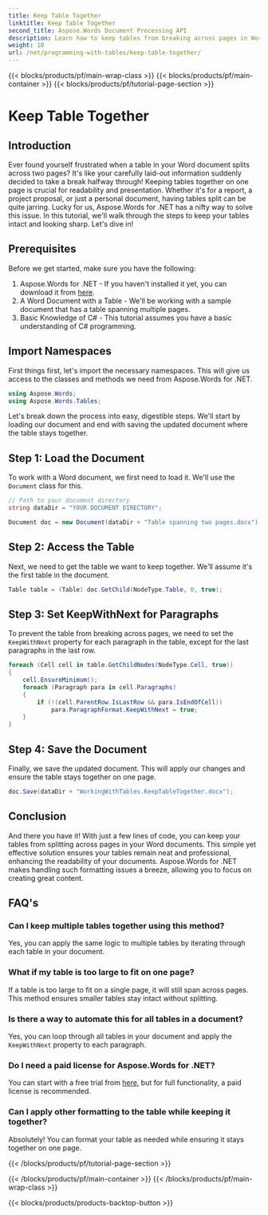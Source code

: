 ```yaml
---
title: Keep Table Together
linktitle: Keep Table Together
second_title: Aspose.Words Document Processing API
description: Learn how to keep tables from breaking across pages in Word documents using Aspose.Words for .NET. Follow our guide to maintain professional, readable documents.
weight: 10
url: /net/programming-with-tables/keep-table-together/
---
```


{{< blocks/products/pf/main-wrap-class >}}
{{< blocks/products/pf/main-container >}}
{{< blocks/products/pf/tutorial-page-section >}}

# Keep Table Together

## Introduction

Ever found yourself frustrated when a table in your Word document splits across two pages? It's like your carefully laid-out information suddenly decided to take a break halfway through! Keeping tables together on one page is crucial for readability and presentation. Whether it's for a report, a project proposal, or just a personal document, having tables split can be quite jarring. Lucky for us, Aspose.Words for .NET has a nifty way to solve this issue. In this tutorial, we'll walk through the steps to keep your tables intact and looking sharp. Let's dive in!

## Prerequisites

Before we get started, make sure you have the following:

1. Aspose.Words for .NET - If you haven't installed it yet, you can download it from [here](https://releases.aspose.com/words/net/).
2. A Word Document with a Table - We'll be working with a sample document that has a table spanning multiple pages.
3. Basic Knowledge of C# - This tutorial assumes you have a basic understanding of C# programming.

## Import Namespaces

First things first, let's import the necessary namespaces. This will give us access to the classes and methods we need from Aspose.Words for .NET.

```csharp
using Aspose.Words;
using Aspose.Words.Tables;
```

Let's break down the process into easy, digestible steps. We'll start by loading our document and end with saving the updated document where the table stays together.

## Step 1: Load the Document

To work with a Word document, we first need to load it. We'll use the `Document` class for this.

```csharp
// Path to your document directory
string dataDir = "YOUR DOCUMENT DIRECTORY";

Document doc = new Document(dataDir + "Table spanning two pages.docx");
```

## Step 2: Access the Table

Next, we need to get the table we want to keep together. We'll assume it's the first table in the document.

```csharp
Table table = (Table) doc.GetChild(NodeType.Table, 0, true);
```

## Step 3: Set KeepWithNext for Paragraphs

To prevent the table from breaking across pages, we need to set the `KeepWithNext` property for each paragraph in the table, except for the last paragraphs in the last row.

```csharp
foreach (Cell cell in table.GetChildNodes(NodeType.Cell, true))
{
    cell.EnsureMinimum();
    foreach (Paragraph para in cell.Paragraphs)
    {
        if (!(cell.ParentRow.IsLastRow && para.IsEndOfCell))
            para.ParagraphFormat.KeepWithNext = true;
    }
}
```

## Step 4: Save the Document

Finally, we save the updated document. This will apply our changes and ensure the table stays together on one page.

```csharp
doc.Save(dataDir + "WorkingWithTables.KeepTableTogether.docx");
```

## Conclusion

And there you have it! With just a few lines of code, you can keep your tables from splitting across pages in your Word documents. This simple yet effective solution ensures your tables remain neat and professional, enhancing the readability of your documents. Aspose.Words for .NET makes handling such formatting issues a breeze, allowing you to focus on creating great content.

## FAQ's

### Can I keep multiple tables together using this method?  
Yes, you can apply the same logic to multiple tables by iterating through each table in your document.

### What if my table is too large to fit on one page?  
If a table is too large to fit on a single page, it will still span across pages. This method ensures smaller tables stay intact without splitting.

### Is there a way to automate this for all tables in a document?  
Yes, you can loop through all tables in your document and apply the `KeepWithNext` property to each paragraph.

### Do I need a paid license for Aspose.Words for .NET?  
You can start with a free trial from [here](https://releases.aspose.com/), but for full functionality, a paid license is recommended.

### Can I apply other formatting to the table while keeping it together?  
Absolutely! You can format your table as needed while ensuring it stays together on one page.

{{< /blocks/products/pf/tutorial-page-section >}}

{{< /blocks/products/pf/main-container >}}
{{< /blocks/products/pf/main-wrap-class >}}

{{< blocks/products/products-backtop-button >}}
